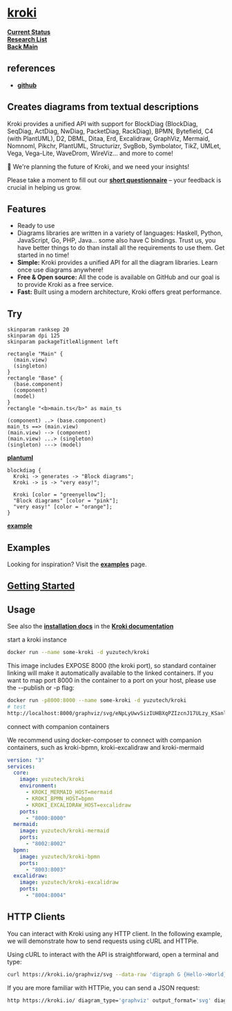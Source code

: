 # **[kroki](https://docs.kroki.io/kroki/setup/usage/)**

**[Current Status](../../../development/status/weekly/current_status.md)**\
**[Research List](../../research_list.md)**\
**[Back Main](../../../README.md)**

## references

- **[github](https://github.com/yuzutech/kroki)**

## Creates diagrams from textual descriptions

Kroki provides a unified API with support for BlockDiag (BlockDiag, SeqDiag, ActDiag, NwDiag, PacketDiag, RackDiag), BPMN, Bytefield, C4 (with PlantUML), D2, DBML, Ditaa, Erd, Excalidraw, GraphViz, Mermaid, Nomnoml, Pikchr, PlantUML, Structurizr, SvgBob, Symbolator, TikZ, UMLet, Vega, Vega-Lite, WaveDrom, WireViz... and more to come!

📢 We're planning the future of Kroki, and we need your insights!

Please take a moment to fill out our **[short questionnaire](https://forms.gle/2wLAsNCppAFqJ4a58)** – your feedback is crucial in helping us grow.

## Features

- Ready to use
- Diagrams libraries are written in a variety of languages: Haskell, Python, JavaScript, Go, PHP, Java... some also have C bindings. Trust us, you have better things to do than install all the requirements to use them. Get started in no time!
- **Simple:** Kroki provides a unified API for all the diagram libraries. Learn once use diagrams anywhere!
- **Free & Open source:** All the code is available on GitHub and our goal is to provide Kroki as a free service.
- **Fast:** Built using a modern architecture, Kroki offers great performance.

## Try

```plantuml
skinparam ranksep 20
skinparam dpi 125
skinparam packageTitleAlignment left

rectangle "Main" {
  (main.view)
  (singleton)
}
rectangle "Base" {
  (base.component)
  (component)
  (model)
}
rectangle "<b>main.ts</b>" as main_ts

(component) ..> (base.component)
main_ts ==> (main.view)
(main.view) --> (component)
(main.view) ...> (singleton)
(singleton) ---> (model)
```

**[plantuml](https://kroki.io/plantuml/svg/eNpljzEPgjAQhff-iguTDFQlcYMmuru5mwNO0tCWhjY6GP-7LRJTdHvv7r67d26QxuKEGiY0gyML5Y65b7GzEvblIalYbAfs6SK9oqOSvdFkPCi6ecYmaj2aXhFkZ5QmgycD2Ogg-V3SI4_OyTjgR5OzVwqc0NECNEHydtR2NGH3TK2dHjtSP3zViPmQd9W2ERmgg-iv3jGW4MC5-L-wTEJdi1XeRENRiFWOtMfnrclriQ5gJD-Z3x9beAM=)**

```blockdiagram
blockdiag {
  Kroki -> generates -> "Block diagrams";
  Kroki -> is -> "very easy!";

  Kroki [color = "greenyellow"];
  "Block diagrams" [color = "pink"];
  "very easy!" [color = "orange"];
}
```

**[example](https://kroki.io/blockdiag/svg/eNpdzDEKQjEQhOHeU4zpPYFoYesRxGJ9bwghMSsbUYJ4d10UCZbDfPynolOek0Q8FsDeNCestoisNLmy-Qg7R3Blcm5hPcr0ITdaB6X15fv-_YdJixo2CNHI2lmK3sPRA__RwV5SzV80ZAegJjXSyfMFptc71w==)**

## Examples

Looking for inspiration? Visit the **[examples](https://kroki.io/examples.html)** page.

## **[Getting Started](https://hub.docker.com/r/yuzutech/kroki)**

## Usage

See also the **[installation⁠ docs](https://docs.kroki.io/kroki/setup/configuration/)** in the **[Kroki documentation](https://docs.kroki.io/⁠)**

start a kroki instance

```bash
docker run --name some-kroki -d yuzutech/kroki
```

This image includes EXPOSE 8000 (the kroki port), so standard container linking will make it automatically available to the linked containers. If you want to map port 8000 in the container to a port on your host, please use the --publish or -p flag:

```bash
docker run -p8000:8000 --name some-kroki -d yuzutech/kroki
# test
http://localhost:8000/graphviz/svg/eNpLyUwvSizIUHBXqPZIzcnJ17ULzy_KSanlAgB1EAjQ
```

connect with companion containers

We recommend using docker-composer to connect with companion containers, such as kroki-bpmn, kroki-excalidraw and kroki-mermaid

```yaml
version: "3"
services:
  core:
    image: yuzutech/kroki
    environment:
      - KROKI_MERMAID_HOST=mermaid
      - KROKI_BPMN_HOST=bpmn
      - KROKI_EXCALIDRAW_HOST=excalidraw
    ports:
      - "8000:8000"
  mermaid:
    image: yuzutech/kroki-mermaid
    ports:
      - "8002:8002"
  bpmn:
    image: yuzutech/kroki-bpmn
    ports:
      - "8003:8003"
  excalidraw:
    image: yuzutech/kroki-excalidraw
    ports:
      - "8004:8004"
```

## HTTP Clients

You can interact with Kroki using any HTTP client. In the following example, we will demonstrate how to send requests using cURL and HTTPie.

Using cURL to interact with the API is straightforward, open a terminal and type:

```bash
curl https://kroki.io/graphviz/svg --data-raw 'digraph G {Hello->World}'
```

If you are more familiar with HTTPie, you can send a JSON request:

```bash
http https://kroki.io/ diagram_type='graphviz' output_format='svg' diagram_source='digraph G {Hello->World}'
```
